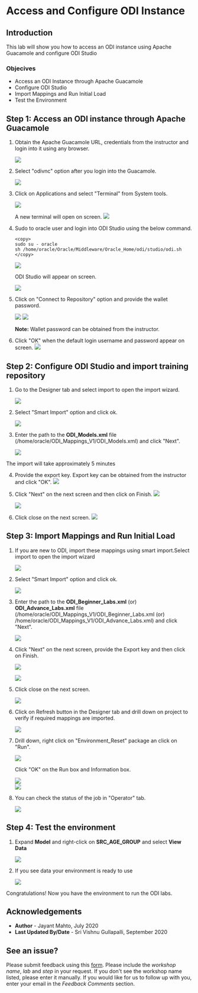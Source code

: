 # Access and Configure ODI Instance

## Introduction
This lab will show you how to access an ODI instance using Apache Guacamole and configure ODI Studio

### Objecives
* Access an ODI Instance through Apache Guacamole
* Configure ODI Studio
* Import Mappings and Run Initial Load
* Test the Environment

## **Step 1:** Access an ODI instance through Apache Guacamole

1. Obtain the Apache Guacamole URL, credentials from the instructor and login into it using any browser.

    ![](./images/guacamole.png " ")
2. Select "odivnc" option after you login into the Guacamole.
   
    ![](./images/odi_config_1.png " ")

3. Click on Applications and select "Terminal" from System tools.

    ![](./images/odi_config_2.png " ")    

    A new terminal will open on screen.
    ![](./images/odi_config_3.png " ")

4. Sudo to oracle user and login into ODI Studio using the below command.
    ````
   <copy>
    sudo su - oracle
    sh /home/oracle/Oracle/Middleware/Oracle_Home/odi/studio/odi.sh
   </copy>
    ````
     
    ![](./images/odi_config_4.png " ")    

    ODI Studio will appear on screen.

    ![](./images/odi_studio_1.png " ")    

5. Click on "Connect to Repository" option and provide the wallet password.
   
    ![](./images/odi_studio_2a.png " ")
    ![](./images/odi_studio_2b.png " ")  

    **Note:** Wallet password can be obtained from the instructor.

6. Click "OK" when the default login username and password appear on screen.
    ![](./images/odi_studio_3.png " ")


## **Step 2:** Configure ODI Studio and import training repository

1. Go to the Designer tab and select import to open the import wizard.
   
    ![](./images/odi_studio_4.png " ")
    
2. Select "Smart Import" option and click ok.
   
    ![](./images/odi_studio_5a.png " ")

3.  Enter the path to the **ODI\_Models.xml** file (/home/oracle/ODI\_Mappings\_V1/ODI\_Models.xml) and click "Next".

    ![](./images/odi_studio_5b.png " ")  

The import will take approximately 5 minutes

4. Provide the export key. Export key can be obtained from the instructor and click "OK".
    ![](./images/odi_studio_5c.png " ")   

5. Click "Next" on the next screen and then click on Finish.
    ![](./images/odi_studio_5d.png " ")

    ![](./images/odi_studio_5e.png " ")

6. Click close on the next screen.
    ![](./images/odi_studio_5f.png " ")

## **Step 3:** Import Mappings and Run Initial Load

1. If you are new to ODI, import these mappings using smart import.Select import to open the import wizard

    ![](./images/odi_studio_4.png " ")  

2. Select "Smart Import" option and click ok.
   
    ![](./images/odi_studio_5a.png " ")

3.  Enter the path to the **ODI\_Beginner\_Labs.xml** (or) **ODI\_Advance\_Labs.xml** file (/home/oracle/ODI\_Mappings\_V1/ODI\_Beginner\_Labs.xml (or) /home/oracle/ODI\_Mappings\_V1/ODI\_Advance\_Labs.xml) and click "Next".

    ![](./images/odi_mapping_1.png " ")  

4. Click "Next" on the next screen, provide the Export key and then click on Finish.

    ![](./images/odi_mapping_2.png " ")  

    ![](./images/odi_mapping_3.png " ")  

5. Click close on the next screen.

    ![](./images/odi_mapping_4.png " ")

6. Click on Refresh button in the Designer tab and drill down on project to verify if required mappings are imported.

    ![](./images/odi_mapping_6.png " ")

7. Drill down, right click on "Environment_Reset" package an click on "Run".

    ![](./images/odi_env_reset_1a.png " ")   

   Click "OK" on the Run box and Information box.

    ![](./images/odi_env_reset_1b.png " ")   
    ![](./images/odi_env_reset_1c.png " ")   

8. You can check the status of the job in "Operator" tab.

    ![](./images/odi_env_reset_1d.png " ")  


## **Step 4:** Test the environment

1. Expand **Model** and right-click on **SRC\_AGE\_GROUP** and select **View Data**

    ![](./images/odi_models_1.png " ")   

2. If you see data your environment is ready to use

    ![](./images/odi_models_2.png " ")      

Congratulations!  Now you have the environment to run the ODI labs.   

## Acknowledgements

- **Author** - Jayant Mahto, July 2020
- **Last Updated By/Date** - Sri Vishnu Gullapalli, September 2020

## See an issue?
Please submit feedback using this [form](https://apexapps.oracle.com/pls/apex/f?p=133:1:::::P1_FEEDBACK:1). Please include the *workshop name*, *lab* and *step* in your request.  If you don't see the workshop name listed, please enter it manually. If you would like for us to follow up with you, enter your email in the *Feedback Comments* section.
